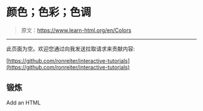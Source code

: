 # 颜色；色彩；色调

> 原文：<https://www.learn-html.org/en/Colors>

* * *

此页面为空。欢迎您通过向我发送拉取请求来贡献内容:

[https://github.com/ronreiter/interactive-tutorials](https://github.com/ronreiter/interactive-tutorials)

## 锻炼

Add an HTML